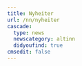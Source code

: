 ```yaml
---
title: Nyheiter
url: /nn/nyheiter
cascade:
  type: news
  newscategory: altinn
  didyoufind: true
cmsedit: false
---
```

